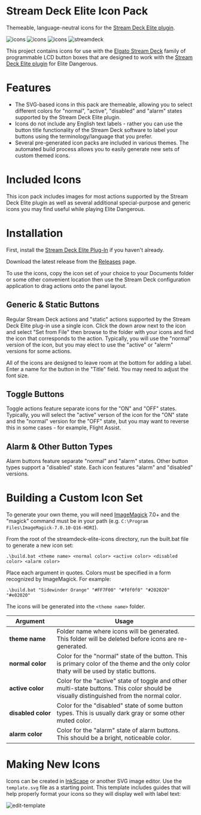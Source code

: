 Stream Deck Elite Icon Pack
===========================

Themeable, language-neutral icons for the [Stream Deck Elite plugin](https://github.com/mhwlng/streamdeck-elite).

![icons](images/Sidewinder%20Orange.png)
![icons](images/Asp%20Cyan.png)
![icons](images/Alliance%20Red.png)
![streamdeck](images/stream-deck.jpg)

This project contains icons for use with the [Elgato Stream Deck](https://www.elgato.com/en/gaming/stream-deck)
family of programmable LCD button boxes that are designed to work with the [Stream Deck Elite plugin](https://github.com/mhwlng/streamdeck-elite) for Elite Dangerous.

# Features

* The SVG-based icons in this pack are themeable, allowing you to select different colors for "normal", "active", "disabled" and "alarm" states supported by the Stream Deck Elite plugin.
* Icons do not include any English text labels - rather you can use the button title functionality of the Stream Deck software to label your buttons using the terminology/language that you prefer.
* Several pre-generated icon packs are included in various themes. The automated build process allows you to easily generate new sets of custom themed icons.

# Included Icons

This icon pack includes images for most actions supported by the Stream Deck Elite plugin as well as several additional special-purpose and generic icons you may find useful while playing Elite Dangerous.

# Installation

First, install the [Stream Deck Elite Plug-In](https://github.com/mhwlng/streamdeck-elite) if you haven't already. 

Download the latest release from the [Releases](https://github.com/Ordo-Corona-Stellarum/streamdeck-elite-icons/releases) page.

To use the icons, copy the icon set of your choice to your Documents folder or some other convenient location then use the Stream Deck configuration application to drag actions onto the panel layout.

## Generic & Static Buttons

Regular Stream Deck actions and "static" actions supported by the Stream Deck Elite plug-in use a single icon. Click the down arow next to the icon and select "Set from File" then browse to the folder with your icons and find the icon that corresponds to the action. Typically, you will use the "normal" version of the icon, but you may elect to use the "active" or "alerm" versions for some actions.

All of the icons are designed to leave room at the bottom for adding a label. Enter a name for the button in the "Title" field. You may need to adjust the font size.

## Toggle Buttons

Toggle actions feature separate icons for the "ON" and "OFF" states. Typically, you will select the "active" verson of the icon for the "ON" state and the "normal" version for the "OFF" state, but you may want to reverse this in some cases - for example, Flight Assist.

## Alarm & Other Button Types

Alarm buttons feature separate "normal" and "alarm" states. Other button types support a "disabled" state. Each icon features "alarm" and "disabled" versions.

# Building a Custom Icon Set

To generate your own theme, you will need [ImageMagick](https://imagemagick.org/index.php) 7.0+ and the "magick" command must be in your path (e.g. `C:\Program Files\ImageMagick-7.0.10-Q16-HDRI`).

From the root of the streamdeck-elite-icons directory, run the built.bat file to generate a new icon set:

```
.\build.bat <theme name> <normal color> <active color> <disabled color> <alarm color>
```

Place each argument in quotes. Colors must be specified in a form recognized by ImageMagick. For example:

```
.\build.bat "Sidewinder Orange" "#FF7F00" "#f0f0f0" "#202020" "#e02020"
```

The icons will be generated into the `<theme name>` folder.

| Argument | Usage |
| --- | --- |
| **theme&nbsp;name** | Folder name where icons will be generated. This folder will be deleted before icons are re-generated. |
| **normal&nbsp;color** | Color for the "normal" state of the button. This is primary color of the theme and the only color thaty will be used by static buttons. |
| **active&nbsp;color** | Color for the "active" state of toggle and other multi-state buttons. This color should be visually distinguished from the normal color. |
| **disabled&nbsp;color** | Color for the "disabled" state of some button types. This is usually dark gray or some other muted color. |
| **alarm&nbsp;color** | Color for the "alarm" state of alarm buttons. This should be a bright, noticeable color. |

# Making New Icons

Icons can be created in [InkScape](https://inkscape.org/) or another SVG image editor. Use the `template.svg` file as a starting point. This template includes guides that will help properly format your icons so they will display well with label text:

![edit-template](images/edit-template.png)
